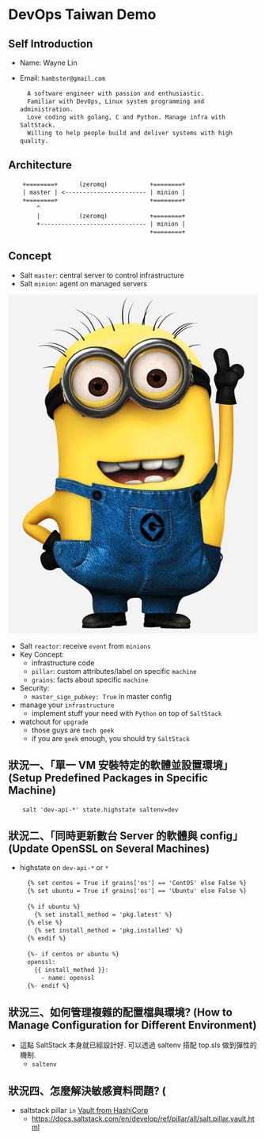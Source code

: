 # DevOps Taiwan Demo

## Self Introduction

* Name: Wayne Lin
* Email: `hambster@gmail.com`

        A software engineer with passion and enthusiastic.
        Familiar with DevOps, Linux system programming and administration.
        Love coding with golang, C and Python. Manage infra with SaltStack.
        Willing to help people build and deliver systems with high quality.

## Architecture

        +========+      (zeromq)            +========+
        | master | <----------------------- | minion |
        +========+                          +========+
            ^
            |           (zeromq)            +========+
            +------------------------------ | minion |
                                            +========+

## Concept

* Salt `master`: central server to control infrastructure
* Salt `minion`: agent on managed servers

![minions](minion.jpeg)

* Salt `reactor`: receive `event` from `minions`
* Key Concept:
    * infrastructure code
    * `pillar`: custom attributes/label on specific `machine`
    * `grains`: facts about specific `machine`
* Security:
    * `master_sign_pubkey: True` in master config
* manage your `infrastructure`
    * implement stuff your need with `Python` on top of `SaltStack`
* watchout for `upgrade`
    * those guys are `tech geek`
    * if you are `geek` enough, you should try `SaltStack`

## 狀況一、「單一 VM 安裝特定的軟體並設置環境」 (Setup Predefined Packages in Specific Machine)

        salt 'dev-api-*' state.highstate saltenv=dev

## 狀況二、「同時更新數台 Server 的軟體與 config」 (Update OpenSSL on Several Machines)

* highstate on `dev-api-*` or `*`

        {% set centos = True if grains['os'] == 'CentOS' else False %}
        {% set ubuntu = True if grains['os'] == 'Ubuntu' else False %}

        {% if ubuntu %}
          {% set install_method = 'pkg.latest' %}
        {% else %}
          {% set install_method = 'pkg.installed' %}
        {% endif %}

        {%- if centos or ubuntu %}
        openssl:
          {{ install_method }}:
            - name: openssl
        {%- endif %}

## 狀況三、如何管理複雜的配置檔與環境? (How to Manage Configuration for Different Environment)

* 這點 SaltStack 本身就已經設計好. 可以透過 saltenv 搭配 top.sls 做到彈性的機制.
    * `saltenv`

## 狀況四、怎麼解決敏感資料問題? (

* saltstack pillar `in` [Vault from HashiCorp](https://www.vaultproject.io/)
  * https://docs.saltstack.com/en/develop/ref/pillar/all/salt.pillar.vault.html
